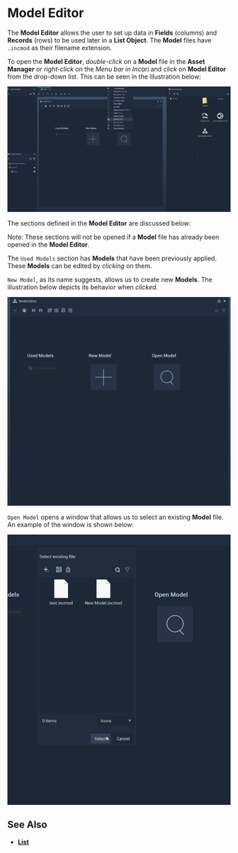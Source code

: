 # Model Editor

The **Model Editor** allows the user to set up data in **Fields** (columns) and **Records** (rows) to be used later in a **List Object**. The **Model** files have `.incmod` as their filename extension.

To open the **Model Editor**, _double-click_ on a **Model** file in the **Asset Manager** or _right-click_ on the _Menu bar_ in *Incari* and _click_ on **Model Editor** from the drop-down list. This can be seen in the illustration below:

![](../.gitbook/assets/modeleditorexample2.png)

The sections defined in the **Model Editor** are discussed below:

Note: These sections will not be opened if a **Model** file has already been opened in the **Model Editor**.

The `Used Models` section has **Models** that have been previously applied. These **Models** can be edited by _clicking_ on them.

`New Model`, as its name suggests, allows us to create new **Models**. The illustration below depicts its behavior when _clicked_.

![](../.gitbook/assets/newmodelexample.gif)

`Open Model` opens a window that allows us to select an existing **Model** file. An example of the window is shown below:

![](../.gitbook/assets/openmodelexample.png)


## See Also

* [**List**](../toolbox/events/list/README.md)